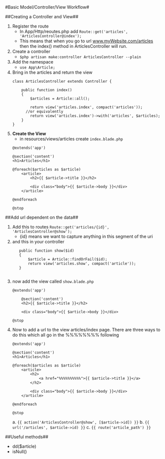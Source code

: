 #Basic Model/Controller/View Workflow#

##Creating a Controller and View##
1. Register the route
    * In App/Http/reoutes.php add `Route::get('articles', 'ArticlesController@index');`
    * This means that when you go to url www.myWebsite.com/articles then the index() method in ArticlesController will run.
2. Create a controller
    * `$php artisan make:controller ArticlesController --plain`
3. Add the namespace
    * `use App\Article;`
4. Bring in the articles and return the view
    ```
	class ArticlesController extends Controller {

	    public function index()
	    {
	        $articles = Article::all();

	        return view('articles.index', compact('articles')); 
	      //or equivalently
	        return view('articles.index')->with('articles', $articles);
	    }
	}
	```
5. **Create the View** 
	* in resources/views/articles create `index.blade.php`
	```
    @extends('app')

   @section('content')
    <h1>Articles</h1>

    @foreach($articles as $article)
        <article>
            <h2>{{ $article->title }}</h2>

            <div class="body">{{ $article->body }}</div>
        </article>

    @endforeach

    @stop
	```

##Add url dependent on the data##
1. Add this to routes
	`Route::get('articles/{id}', 'ArticlesController@show');`
	- {id} means we want to capture anything in this segment of the uri
2. and this in your controller
	```
	   public function show($id)
	   {
		   $article = Article::findOrFail($id);
	       return view('articles.show', compact('article'));
	   }
	   
	```
3. now add the view called `show.blade.php`
	```
	@extends('app')

		@section('content')
	    <h2>{{ $article->title }}</h2>

	    <div class="body">{{ $article->body }}</div>

	@stop
	```
4. Now to add a url to the view articles/index page. There are three ways to do this which all go in the %%%%%%%% following
	```
	@extends('app')

	@section('content')
    <h1>Articles</h1>

    @foreach($articles as $article)
        <article>
            <h2>
                <a href="%%%%%%%%%%">{{ $article->title }}</a>
            </h2>

            <div class="body">{{ $article->body }}</div>
        </article>

    @endforeach

    @stop
	```
	a. `{{ action('ArticlesController@show', [$article->id]) }}`
	b. `{{ url('/articles', $article->id) }}`
	c. `{{ route('article_path') }}`


##Useful methods##
- dd($article)
- isNull()
